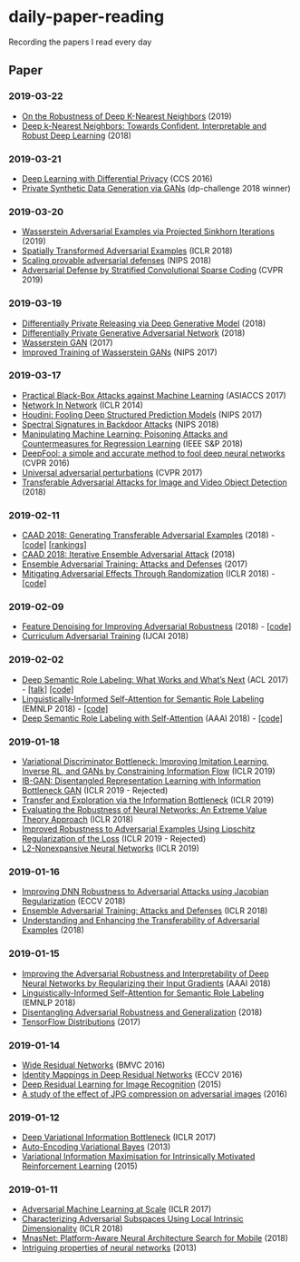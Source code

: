 # daily-paper-reading
Recording the papers I read every day

## Paper

### 2019-03-22
- [On the Robustness of Deep K-Nearest Neighbors](https://arxiv.org/abs/1903.08333) (2019)
- [Deep k-Nearest Neighbors: Towards Confident, Interpretable and Robust Deep Learning](https://arxiv.org/abs/1803.04765) (2018)


### 2019-03-21
- [Deep Learning with Differential Privacy](https://arxiv.org/abs/1607.00133) (CCS 2016)
- [Private Synthetic Data Generation via GANs](https://d253pvgap36xx8.cloudfront.net/formsbuilder/files/d1990068969211e8a29a0242ac110002/main.pdf) (dp-challenge 2018 winner)


### 2019-03-20
- [Wasserstein Adversarial Examples via Projected Sinkhorn Iterations](https://arxiv.org/abs/1902.07906) (2019)
- [Spatially Transformed Adversarial Examples](https://arxiv.org/abs/1801.02612) (ICLR 2018)
- [Scaling provable adversarial defenses](https://arxiv.org/abs/1805.12514) (NIPS 2018)
- [Adversarial Defense by Stratified Convolutional Sparse Coding](https://arxiv.org/abs/1812.00037) (CVPR 2019)


### 2019-03-19
- [Differentially Private Releasing via Deep Generative Model](https://arxiv.org/abs/1801.01594) (2018)
- [Differentially Private Generative Adversarial Network](https://arxiv.org/abs/1802.06739) (2018)
- [Wasserstein GAN](https://arxiv.org/abs/1701.07875) (2017)
- [Improved Training of Wasserstein GANs](https://arxiv.org/abs/1704.00028) (NIPS 2017)


### 2019-03-17
- [Practical Black-Box Attacks against Machine Learning](https://arxiv.org/abs/1602.02697) (ASIACCS 2017)
- [Network In Network](https://arxiv.org/abs/1312.4400) (ICLR 2014)
- [Houdini: Fooling Deep Structured Prediction Models](https://arxiv.org/abs/1707.05373) (NIPS 2017)
- [Spectral Signatures in Backdoor Attacks](https://arxiv.org/abs/1811.00636) (NIPS 2018)
- [Manipulating Machine Learning: Poisoning Attacks and Countermeasures for Regression Learning](https://arxiv.org/abs/1804.00308) (IEEE S&P 2018)
- [DeepFool: a simple and accurate method to fool deep neural networks](https://arxiv.org/abs/1511.04599) (CVPR 2016)
- [Universal adversarial perturbations](https://arxiv.org/abs/1610.08401) (CVPR 2017)
- [Transferable Adversarial Attacks for Image and Video Object Detection](https://arxiv.org/abs/1811.12641) (2018)


### 2019-02-11
- [CAAD 2018: Generating Transferable Adversarial Examples](https://arxiv.org/pdf/1811.03456.pdf) (2018) - [[code]](https://arxiv.org/pdf/1811.03456.pdf) [[rankings]](http://hof.geekpwn.org/caad/en/index.html)
- [CAAD 2018: Iterative Ensemble Adversarial Attack](https://arxiv.org/pdf/1811.03456.pdf) (2018)
- [Ensemble Adversarial Training: Attacks and Defenses](https://arxiv.org/abs/1705.07204) (2017)
- [Mitigating Adversarial Effects Through Randomization](https://arxiv.org/abs/1711.01991) (ICLR 2018) - [[code]](https://github.com/cihangxie/NIPS2017_adv_challenge_defense)


### 2019-02-09
- [Feature Denoising for Improving Adversarial Robustness](https://arxiv.org/abs/1812.03411) (2018) - [[code]](https://github.com/facebookresearch/ImageNet-Adversarial-Training)
- [Curriculum Adversarial Training](https://arxiv.org/pdf/1805.04807.pdf) (IJCAI 2018)


### 2019-02-02
- [Deep Semantic Role Labeling: What Works and What’s Next](http://aclweb.org/anthology/P17-1044) (ACL 2017) - [[talk]](https://www.youtube.com/watch?v=aptipHMTmmk) [[code]](https://github.com/luheng/deep_srl)
- [Linguistically-Informed Self-Attention for Semantic Role Labeling](https://arxiv.org/pdf/1804.08199.pdf) (EMNLP 2018) - [[code]](https://github.com/strubell/LISA)
- [Deep Semantic Role Labeling with Self-Attention](https://arxiv.org/pdf/1712.01586.pdf) (AAAI 2018) - [[code]](https://github.com/XMUNLP/Tagger)


### 2019-01-18
- [Variational Discriminator Bottleneck: Improving Imitation Learning, Inverse RL, and GANs by Constraining Information Flow](https://openreview.net/forum?id=HyxPx3R9tm) (ICLR 2019)
- [IB-GAN: Disentangled Representation Learning with Information Bottleneck GAN](https://openreview.net/forum?id=ryljV2A5KX) (ICLR 2019 - Rejected) 
- [Transfer and Exploration via the Information Bottleneck](https://openreview.net/forum?id=HyxPx3R9tm) (ICLR 2019)
- [Evaluating the Robustness of Neural Networks: An Extreme Value Theory Approach](https://openreview.net/forum?id=BkUHlMZ0b&noteId=Hyc-dnN6f&noteId=SkzxpFrpz) (ICLR 2018)
- [Improved Robustness to Adversarial Examples Using Lipschitz Regularization of the Loss](https://openreview.net/forum?id=HkxAisC9FQ) (ICLR 2019 - Rejected)
- [L2-Nonexpansive Neural Networks](https://openreview.net/forum?id=ByxGSsR9FQ) (ICLR 2019)


### 2019-01-16
- [Improving DNN Robustness to Adversarial Attacks using Jacobian Regularization](https://arxiv.org/abs/1803.08680) (ECCV 2018)
- [Ensemble Adversarial Training: Attacks and Defenses](https://arxiv.org/abs/1705.07204) (ICLR 2018)
- [Understanding and Enhancing the Transferability of Adversarial Examples](https://arxiv.org/abs/1802.09707) (2018)


### 2019-01-15
- [Improving the Adversarial Robustness and Interpretability of Deep Neural Networks by Regularizing their Input Gradients](https://arxiv.org/abs/1711.09404) (AAAI 2018)
- [Linguistically-Informed Self-Attention for Semantic Role Labeling](https://arxiv.org/abs/1804.08199) (EMNLP 2018)
- [Disentangling Adversarial Robustness and Generalization](https://arxiv.org/abs/1812.00740) (2018)
- [TensorFlow Distributions](https://arxiv.org/pdf/1711.10604) (2017)


### 2019-01-14
- [Wide Residual Networks](https://arxiv.org/abs/1605.07146) (BMVC 2016)
- [Identity Mappings in Deep Residual Networks](https://arxiv.org/abs/1603.05027) (ECCV 2016)
- [Deep Residual Learning for Image Recognition](https://arxiv.org/abs/1512.03385) (2015)
- [A study of the effect of JPG compression on adversarial images](https://arxiv.org/pdf/1608.00853.pdf) (2016)


### 2019-01-12
- [Deep Variational Information Bottleneck](https://arxiv.org/abs/1612.00410) (ICLR 2017)
- [Auto-Encoding Variational Bayes](https://arxiv.org/abs/1312.6114) (2013)
- [Variational Information Maximisation for Intrinsically Motivated Reinforcement Learning](https://arxiv.org/abs/1509.08731) (2015)


### 2019-01-11
- [Adversarial Machine Learning at Scale](https://arxiv.org/abs/1611.01236) (ICLR 2017)
- [Characterizing Adversarial Subspaces Using Local Intrinsic Dimensionality](https://arxiv.org/abs/1801.02613) (ICLR 2018)
- [MnasNet: Platform-Aware Neural Architecture Search for Mobile](https://arxiv.org/abs/1807.11626) (2018)
- [Intriguing properties of neural networks](https://arxiv.org/abs/1312.6199) (2013)


